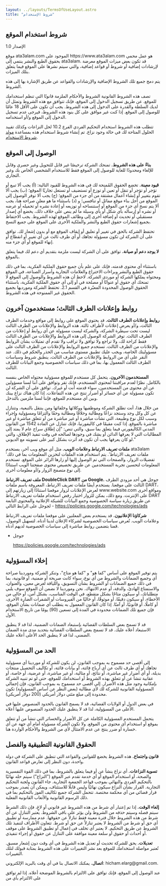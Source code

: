 ```yaml
---
layout: ../layouts/TermsOfUseLayout.astro
title: "شروط الإستخدام"
---
```


<h2>شروط استخدام الموقع</h2>
<p>الإصدار 1.0</p>
<p>موقع ata3alam.com الموجود على https://www.ata3alam.com هو عمل محمي بحقوق الطبع والنشر ينتمي إلى ata3alam. قد تكون بعض ميزات الموقع معرضة لإرشادات إضافية أو شروط أو قواعد إضافية، والتي سيتم نشرها على الموقع فيما يتعلق بتلك الميزات.</p>
<p>يتم دمج جميع تلك الشروط الإضافية والإرشادات والقواعد عن طريق الإشارة بها إلى هذه الشروط.</p>
<p>تصف هذه الشروط القانونية الشروط والأحكام الملزمة قانونًا التي تنظم استخدامك للموقع. عن طريق تسجيل الدخول إلى الموقع، فإنك تتوافق مع هذه الشروط وتمثل أن لديك السلطة والقدرة على الدخول إلى هذه الشروط. يجب أن تكون على الأقل 18 عامًا للوصول إلى الموقع. إذا كنت غير موافق على كل بنود هذه الشروط، فيرجى عدم تسجيل الدخول إلى الموقع و/أو استخدامه.</p>
<p>تتطلب هذه الشروط استخدام التحكيم الفردي الفرع 10.2 لحل النزاعات وكذلك تقييد الحلول المتاحة لك في حالة وجود نزاع. تم إنشاء شروط استخدام هذه بمساعدة <a href="https://www.termsofusegenerator.net">مولد شروط الاستخدام</a>.</p>
<h2>الوصول إلى الموقع</h2>
<p><strong>بناءً على هذه الشروط.</strong> تمنحك الشركة ترخيصًا غير قابل للتحويل وغير حصري وقابل للإلغاء ومحدودًا للغاية للوصول إلى الموقع فقط للاستخدام الشخصي الخاص بك وغير التجاري.</p>
<p><strong>قيود معينة.</strong> تخضع الحقوق المُمنحة لك في هذه الشروط للقيود التالية: (أ) يجب ألا تبيع أو تؤجر أو تؤجر أو تنقل أو تعين أو توزع أو تستضيف أو تستغل تجاريًا الموقع؛ (ب) يجب ألا تقوم بتغيير أو إنشاء أعمال مشتقة من أي جزء من الموقع؛ (ج) يجب ألا توفر الوصول إلى الموقع من أجل بناء موقع مماثل أو تنافسي؛ و (د) باستثناء ما هو معلن صراحة هنا، يجب ألا يتم نسخ أي جزء من الموقع أو استنساخه أو توزيعه أو إعادة نشره أو تحميله أو عرضه أو نشره أو إرساله بأي شكل أو بأي وسيلة ما لم ينص على خلاف ذلك، يخضع أي إصدار مستقبلي أو تحديث أو إضافة أخرى إلى وظائف الموقع لهذه الشروط. يجب الاحتفاظ بجميع إشعارات حقوق الطبع والنشر والملكية الأخرى على الموقع على جميع النسخ.</p>
<p>تحتفظ الشركة بالحق في تغيير أو تعليق أو إيقاف الموقع مع أو بدون إشعار لك. توافق على أن الشركة لن تكون مسؤولة تجاهك أو أي طرف ثالث عن أي تغيير أو انقطاع أو إنهاء للموقع أو أي جزء منه.</p>
<p><strong>لا يوجد دعم أو صيانة.</strong> توافق على أن الشركة ليست ملزمة بتقديم أي دعم لك فيما يتعلق بالموقع.</p>
<p>باستثناء أي محتوى قدمته، فإنك على علم بأن جميع حقوق الملكية الفكرية، بما في ذلك حقوق الطبع والنشر وبراءات الاختراع والعلامات التجارية وأسرار الصناعة، في الموقع ومحتواه يملكها الشركة أو موردي الشركة. لاحظ أن هذه الشروط والوصول إلى الموقع لا تمنحك أي حقوق أو عنوانًا أو مصلحة في أو إلى أي حقوق الملكية الفكرية، باستثناء الحقوق الوصول المحدودة المعبّرة في القسم 2.1. تحتفظ الشركة ومورديها بجميع الحقوق غير الممنوحة في هذه الشروط.</p>
<h2>روابط وإعلانات الطرف الثالث؛ مستخدمون آخرون</h2>
<p><strong>روابط وإعلانات الطرف الثالث.</strong> قد يحتوي الموقع على روابط إلى مواقع وخدمات الطرف الثالث، و/أو يعرض إعلانات لأطراف ثالثة. هذه الروابط والإعلانات من الطرف الثالث ليست تحت سيطرة الشركة، والشركة ليست مسؤولة عن أي روابط أو إعلانات من الطرف الثالث. توفر الشركة الوصول إلى هذه الروابط والإعلانات من الطرف الثالث فقط كراحة لك، ولا تراجع ولا توافق ولا تراقب ولا تقدم أي تمثيلات بشأن الروابط والإعلانات من الطرف الثالث. تستخدم جميع الروابط والإعلانات من الطرف الثالث على مسؤوليتك الخاصة، ويجب عليك تطبيق مستوى مناسب من الحذر والحكم في ذلك. عند النقر على أي من الروابط والإعلانات من الطرف الثالث، ينطبق شروط وسياسات الطرف الثالث المعمول بها، بما في ذلك سياسات الخصوصية وجمع البيانات للطرف الثالث.</p>
<p><strong>المستخدمون الآخرون.</strong> يتحمل كل مستخدم للموقع مسؤولية محتواه الخاص بنفسه بالكامل. نظرًا لعدم مراقبتنا لمحتوى المستخدم، فإنك تقر وتوافق على أننا لسنا مسؤولين عن أي محتوى من المستخدمين، سواء قدمته أنت أو غيرك. توافق على أن الشركة لن تكون مسؤولة عن أي خسائر أو أضرار تنتج عن هذه التفاعلات. إذا كان هناك نزاع بينك وبين أي مستخدم للموقع، فإننا لسنا ملزمين بالتدخل.</p>
<p>من خلال هذا، أنت تطلق الشركة وموظفيها ووكلائها وخلفائها ومن ينتقل بالتبعية، وتتنازل عن كل وكل وجد وستجد نزاعًا ومطالبة وخلافًا ومطالبة وحقًا والتزامًا ومسؤولية وإجراء وسبب لكل نوع وطبيعة، التي نشأت مباشرة أو غير مباشرة من أو تتعلق مباشرة أو غير مباشرة بالموقع. إذا كنت مقيمًا في كاليفورنيا، فإنك تتنازل عن المادة 1542 من القانون المدني الكاليفورني فيما يتعلق بما سبق، والتي تنص: "إن إطلاق سراح عام لا يمتد إلى المطالبات التي لا يعرفها الدائن أو يشك في وجودها لصالحه في وقت تنفيذ الإطلاق، والتي لو كان يعرفها يجب أن تكون قد أثرت بشكل كبير على تسويته مع الديوني."</p>
<p><strong>ملفات تعريف الارتباط وعلامات الويب.</strong> مثل أي موقع ويب آخر، يستخدم ata3alam 'ملفات تعريف الارتباط'. يتم استخدام هذه الملفات لتخزين المعلومات بما في ذلك تفضيلات الزوار، والصفحات التي تم الوصول إليها أو زارها الزائر على الموقع. تستخدم المعلومات لتحسين تجربة المستخدمين عن طريق تخصيص محتوى صفحتنا الويب استنادًا إلى نوع متصفح الزوار و/أو معلومات أخرى.</p>
<p><strong>ملف تعريف الارتباط DoubleClick DART من Google.</strong> جوجل هي أحد مزودي الطرف الثالث على موقعنا. يستخدم أيضًا ملفات تعريف الارتباط، المعروفة باسم ملفات DART، لعرض الإعلانات لزوار موقعنا استنادًا إلى زيارتهم إلى www.website.com ومواقع أخرى على الإنترنت. ومع ذلك، يمكن للزوار اختيار رفض استخدام ملفات تعريف الارتباط DART عن طريق زيارة سياسة الخصوصية وجمع البيانات للشبكة الإعلانية والمحتوى التابعة لجوجل على الرابط التالي - <a href="https://policies.google.com/technologies/ads">https://policies.google.com/technologies/ads</a></p>
<p><strong>شركاؤنا الإعلانيون.</strong> قد يستخدم بعض المعلنين على موقعنا ملفات تعريف الارتباط وعلامات الويب. تُعرض سياسات الخصوصية لشركاء الإعلان لدينا أدناه. لتسهيل الوصول، قمنا بتضمين روابط مباشرة إلى سياسات الخصوصية لديهم أدناه.</p>
<ul>
    <li>
        <p>جوجل</p>
        <p><a href="https://policies.google.com/technologies/ads">https://policies.google.com/technologies/ads</a></p>
    </li>
</ul>
<h2>إخلاء المسؤولية</h2>
<p>يتم توفير الموقع على أساس "كما هو" و "كما هو متاح"، وتنكر الشركة وموردينا صراحة أي وجميع الضمانات والشروط من أي نوع، سواء كانت صريحة أو ضمنية، أو قانونية، بما في ذلك جميع الضمانات أو الشروط بشأن التسويق، واللياقة لغرض معين، والعنوان، والاستمتاع الهادئ، والدقة، أو عدم الانتهاك. نحن وموردينا لا نضمن أن الموقع سوف يلبي متطلباتك، أو سيكون متاحًا بشكل متقطع، في الوقت المناسب، بشكل آمن، أو خالي من الأخطاء، أو سيكون دقيقًا، أو موثوقًا، أو خاليًا من الفيروسات أو الشفرات الضارة الأخرى، أو كاملًا، أو قانونيًا، أو آمنًا. إذا كان القانون المعمول به يتطلب أي ضمانات بشأن الموقع، فإن جميع تلك الضمانات محدودة في المدة إلى تسعين (90) يومًا من تاريخ الاستخدام الأول.</p>
<p>قد لا تسمح بعض السلطات القضائية بإستبعاد الضمانات الضمنية، لذا قد لا ينطبق الاستبعاد أعلاه عليك. قد لا تسمح بعض السلطات القضائية بتحديد مدى مدة الضمان الضمني، لذا قد لا ينطبق الحد الأعلى أعلاه عليك.</p>
<h2>الحد من المسؤولية</h2>
<p>إلى أقصى حد مسموح به بموجب القانون، لن يكون للشركة أو موردينا أي مسؤولية تجاهك أو أي طرف ثالث عن أي أرباح فائتة، أو بيانات فائتة، أو تكاليف التحصيل منتجات بديلة، أو أي أضرار غير مباشرة، أو نتائج، أو مثالية، أو غير مباشرة، أو عرضية، أو خاصة، أو عقابية تنشأ عن أو تتعلق بهذه الشروط أو استخدامك للموقع، حتى لو تم تنبيه الشركة بإمكانية وجود مثل هذه الأضرار. إلى أقصى حد مسموح به بموجب القانون، فإن إجمالي المسؤولية القانونية للشركة لك لأي مطالبة (بغض النظر عن أساس المسؤولية) تكون محدودة إلى مبلغ مئتي دولار أمريكي (200 دولار أمريكي).</p>
<p>في بعض الدول أو الولايات القضائية، قد لا يسمح القانون بالحدود المنصوص عليها في الأعلى من المسؤولية، لذا قد لا ينطبق عليك الحدود المنصوص عليها أعلاه.</p>
<p>يتحمل المستخدم المسؤولية الكاملة عن كل الأضرار والخسائر التي تنشأ من أو تتعلق بموقع أو استخدام أي محتوى من الموقع. ولا تكون الشركة مسؤولة أمام أي جهة عن أي خسارة أو ضرر ينتج عن عدم الامتثال لأي من الشروط والأحكام الواردة هنا.</p>
<h2>الحقوق القانونية التطبيقية والفصل</h2>
<p><strong>قانون واجتماع.</strong> هذه الشروط يخضع للقوانين والقواعد التي تنطبق على الشركة في دولة واحدة، دون النظر إلى تعارض قواعد القانون.</p>
<p><strong>تسوية النزاعات.</strong> أي نزاع ينشأ عن أو فيما يتعلق بالشروط، بما في ذلك القوة التفسيرية والصحة، أو استخدام الموقع أو أي خدمة تقدم عبر الموقع ("النزاع") سيتم حله نهائيًا بالتحكيم الفردي والنهائي بموجب قواعد الجمعية التجارية. جاء القانون ولجنة التحكيم التجارية. القرار بشأن النزاع سيكون نهائيًا وليس قابلًا للاستئناف، ويمكن أن يُصدر بموجب قرار قضائي من أي محكمة مختصة. تتحمل الشركة جميع تكاليف الفوز بالتحكيم بما في ذلك الرسوم القانونية والأتعاب القانونية الفعلية.</p>
<p><strong>إلغاء الوقت.</strong> إذا تم إعتبار أي شرط من هذه الشروط غير قانوني أو لاغٍ، فإن ذلك الشرط سيتم فصله وسيتم حذفه من الشروط ولن يؤثر على باقي الشروط. يعتبر التنازل عن أي شرط من هذه الشروط خلال فترة معينة فقط تنازلاً عن حقوقها. عدم ممارسة أو تطبيق أي حق أو شرط من الشروط لا يعتبر تنازلاً عن حق أو شرط. تتعاون الأطراف لتنفيذ تلك الشروط عن طريق التحكيم. لا يعتبر أي تخلف في إعمال أو تطبيق الشروط على موقف أو أحداث أو حقوق أو سلعة معينة موافقة على التنازل عن حقوق أو إجراء تنفيذي.</p>
<p><strong>تعديلات.</strong> يحق للشركة تحديث أو تعديل هذه الشروط في أي وقت دون إشعار مسبق. تُعتبر مواصلة استخدامك للموقع بعد نشر التغييرات على هذه الشروط بمثابة قبولك لتلك التغييرات.</p>
<p><strong>اتصال.</strong> يمكنك الاتصال بنا في أي وقت بالبريد الإلكتروني: hicham.elarg@gmail.com.</p>
<p>عند الوصول إلى الموقع، فإنك توافق على الالتزام بالشروط الموضحة أعلاه. إذا لم توافق على الالتزام بأي من 